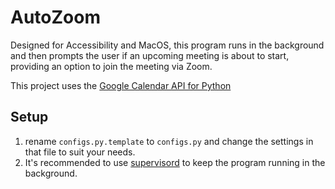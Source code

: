 AutoZoom
========
Designed for Accessibility and MacOS, this program runs in the background and then prompts the user if an upcoming meeting is about to start, providing an option to join the meeting via Zoom.

This project uses the [Google Calendar API for Python](https://developers.google.com/calendar/quickstart/python)

## Setup
1. rename `configs.py.template` to `configs.py` and change the settings in that file to suit your needs.
2. It's recommended to use [supervisord](http://supervisord.org/) to keep the program running in the background.